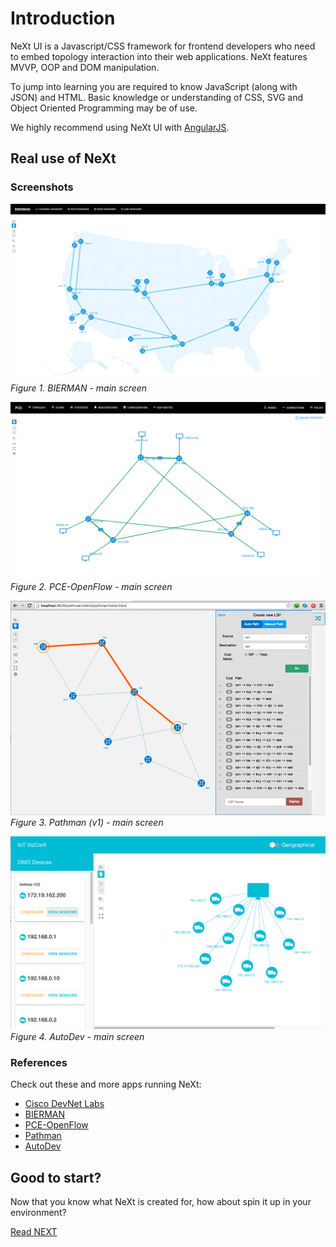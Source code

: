 # Introduction

NeXt UI is a Javascript/CSS framework for frontend developers who need to embed topology interaction into their web applications. NeXt features MVVP, OOP and DOM manipulation.

To jump into learning you are required to know JavaScript (along with JSON) and HTML. Basic knowledge or understanding of CSS, SVG and Object Oriented Programming may be of use. 

We highly recommend using NeXt UI with [AngularJS](http://angularjs.org).

## Real use of NeXt
### Screenshots
![](../images/bierman-topology.png)
*Figure 1. BIERMAN - main screen*

![](../images/pceof-topology.png)
*Figure 2. PCE-OpenFlow - main screen*

![](../images/pathman1-topology.png)
*Figure 3. Pathman (v1) - main screen*

![](../images/autodev-topology.png)
*Figure 4. AutoDev - main screen*

### References
Check out these and more apps running NeXt:

* [Cisco DevNet Labs](https://developer.cisco.com/site/devnetlabs/)
* [BIERMAN](https://github.com/zverevalexei/bierman-gui)
* [PCE-OpenFlow](https://github.com/CiscoDevNet/pceof-gui)
* [Pathman](https://github.com/CiscoDevNet/Opendaylight-BGP-Pathman-apps)
* [AutoDev](https://github.com/CiscoDevNet/iotvizconf)

## Good to start?
Now that you know what NeXt is created for, how about spin it up in your environment?

[Read NEXT](./tutorial-001.md)
